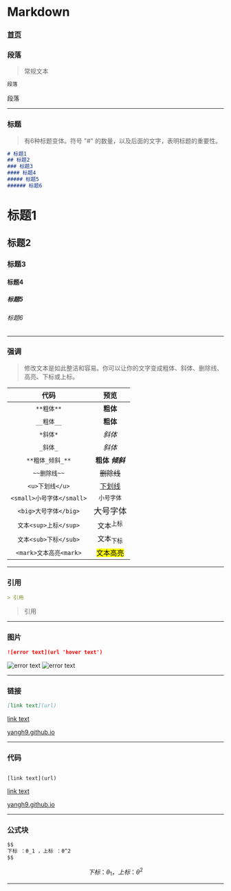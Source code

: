# Markdown

### [首页](/y/)

<meta name="referrer" content="never" />
<meta name="keywords" content="Markdown" />
<meta name="description" content="Markdown" />
<link rel="stylesheet" href="../css/base.css">

### 段落

> 常规文本

``` md
段落
```
段落

---

### 标题

> 有6种标题变体。符号 "#" 的数量，以及后面的文字，表明标题的重要性。

``` md
# 标题1
## 标题2
### 标题3
#### 标题4
##### 标题5
###### 标题6
```

# 标题1
## 标题2
### 标题3
#### 标题4
##### 标题5
###### 标题6

---

### 强调

> 修改文本是如此整洁和容易。你可以让你的文字变成粗体、斜体、删除线、高亮、下标或上标。

代码 | 预览
| :-: | :-:
``` **粗体** ``` | **粗体**
``` __粗体__ ``` | __粗体__
``` *斜体* ``` | *斜体*
``` _斜体_ ``` | _斜体_
``` **粗体_倾斜_** ``` | **粗体 _倾斜_**
``` ~~删除线~~ ``` | ~~删除线~~
``` <u>下划线</u> ``` | <u>下划线</u>
``` <small>小号字体</small> ``` | <small>小号字体</small>
``` <big>大号字体</big> ``` | <big>大号字体</big>
``` 文本<sup>上标</sup> ``` | 文本<sup>上标</sup>
``` 文本<sub>下标</sub> ``` | 文本<sub>下标</sub>
``` <mark>文本高亮<mark> ``` | <mark>文本高亮<mark>

---

### 引用

``` md
> 引用
```

> 引用

---

### 图片

``` md
![error text](url 'hover text')
```

![error text](/y/favicon.ico 'hover text')
![error text](logo)

---

### 链接

``` md
[link text](url)
```

[link text](url)

[yangh9.github.io](/)

---

### 代码

<code>
[link text](url)
</code>

[link text](url)

[yangh9.github.io](/)

---

### 公式块

``` md
$$
下标 ：θ_1 ，上标 ：θ^2
$$
```

$$
下标 ：θ_1 ，上标 ：θ^2
$$

---